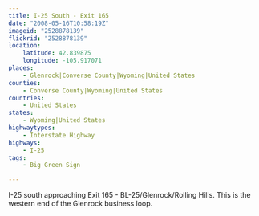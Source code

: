 ```yaml
---
title: I-25 South - Exit 165
date: "2008-05-16T10:58:19Z"
imageid: "2528878139"
flickrid: "2528878139"
location:
    latitude: 42.839875
    longitude: -105.917071
places:
    - Glenrock|Converse County|Wyoming|United States
counties:
    - Converse County|Wyoming|United States
countries:
    - United States
states:
    - Wyoming|United States
highwaytypes:
    - Interstate Highway
highways:
    - I-25
tags:
    - Big Green Sign

---
```

I-25 south approaching Exit 165 - BL-25/Glenrock/Rolling Hills.  This is the western end of the Glenrock business loop.
